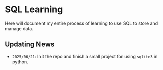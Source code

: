 # SQL Learning

Here will document my entire process of learning to use SQL to store and manage data.

## Updating News

- `2025/06/21`: Init the repo and finish a small project for using `sqlite3` in python.